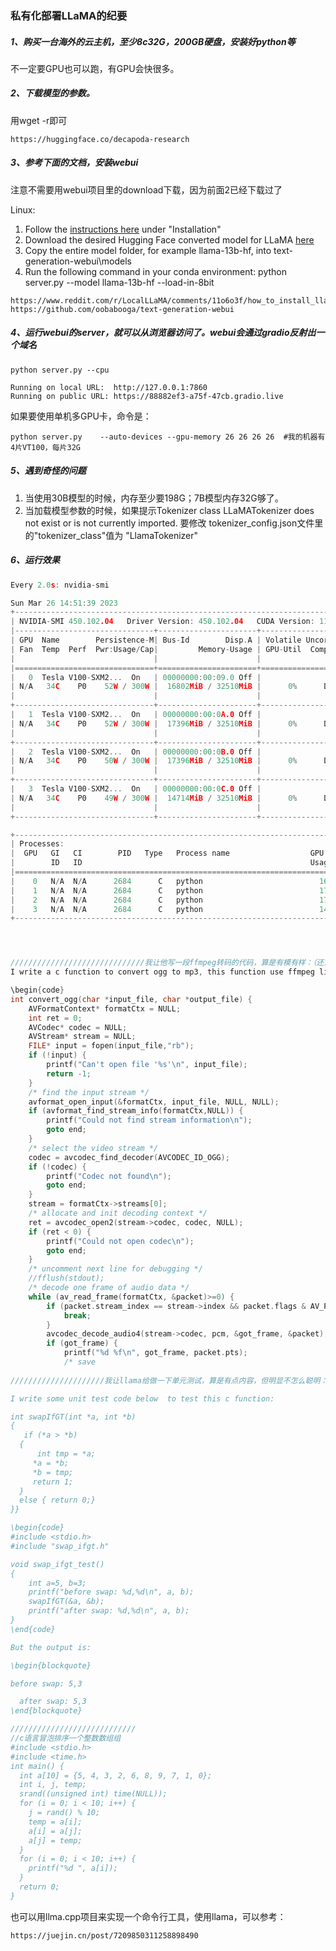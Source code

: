 ### 私有化部署LLaMA的纪要

##### 1、购买一台海外的云主机，至少8c32G，200GB硬盘，安装好python等

不一定要GPU也可以跑，有GPU会快很多。

##### 2、下载模型的参数。

用wget -r即可

```
https://huggingface.co/decapoda-research
```

##### 3、参考下面的文档，安装webui

注意不需要用webui项目里的download下载，因为前面2已经下载过了

Linux:

1. Follow the [instructions here](https://github.com/oobabooga/text-generation-webui) under "Installation"
2. Download the desired Hugging Face converted model for LLaMA [here](https://huggingface.co/decapoda-research)
3. Copy the entire model folder, for example llama-13b-hf, into text-generation-webui\models
4. Run the following command in your conda environment: python server.py --model llama-13b-hf --load-in-8bit



```
https://www.reddit.com/r/LocalLLaMA/comments/11o6o3f/how_to_install_llama_8bit_and_4bit/
https://github.com/oobabooga/text-generation-webui
```

##### 4、运行webui的server，就可以从浏览器访问了。webui会通过gradio反射出一个域名 

```
python server.py --cpu

Running on local URL:  http://127.0.0.1:7860
Running on public URL: https://88882ef3-a75f-47cb.gradio.live
```

如果要使用单机多GPU卡，命令是：

```
python server.py    --auto-devices --gpu-memory 26 26 26 26  #我的机器有4片VT100，每片32G
```



##### 5、遇到奇怪的问题

1. 当使用30B模型的时候，内存至少要198G；7B模型内存32G够了。
2. 当加载模型参数的时候，如果提示Tokenizer class LLaMATokenizer does not exist or is not currently imported. 要修改 tokenizer_config.json文件里的"tokenizer_class"值为 "LlamaTokenizer"

##### 6、运行效果

```c
Every 2.0s: nvidia-smi                                                                                                                                VM-0-6-ubuntu: Sun Mar 26 14:51:39 2023

Sun Mar 26 14:51:39 2023
+-----------------------------------------------------------------------------+
| NVIDIA-SMI 450.102.04   Driver Version: 450.102.04   CUDA Version: 11.0     |
|-------------------------------+----------------------+----------------------+
| GPU  Name        Persistence-M| Bus-Id        Disp.A | Volatile Uncorr. ECC |
| Fan  Temp  Perf  Pwr:Usage/Cap|         Memory-Usage | GPU-Util  Compute M. |
|                               |                      |               MIG M. |
|===============================+======================+======================|
|   0  Tesla V100-SXM2...  On   | 00000000:00:09.0 Off |                    0 |
| N/A   34C    P0    52W / 300W |  16802MiB / 32510MiB |      0%      Default |
|                               |                      |                  N/A |
+-------------------------------+----------------------+----------------------+
|   1  Tesla V100-SXM2...  On   | 00000000:00:0A.0 Off |                    0 |
| N/A   34C    P0    52W / 300W |  17396MiB / 32510MiB |      0%      Default |
|                               |                      |                  N/A |
+-------------------------------+----------------------+----------------------+
|   2  Tesla V100-SXM2...  On   | 00000000:00:0B.0 Off |                    0 |
| N/A   34C    P0    50W / 300W |  17396MiB / 32510MiB |      0%      Default |
|                               |                      |                  N/A |
+-------------------------------+----------------------+----------------------+
|   3  Tesla V100-SXM2...  On   | 00000000:00:0C.0 Off |                    0 |
| N/A   34C    P0    49W / 300W |  14714MiB / 32510MiB |      0%      Default |
|                               |                      |                  N/A |
+-------------------------------+----------------------+----------------------+

+-----------------------------------------------------------------------------+
| Processes:                                                                  |
|  GPU   GI   CI        PID   Type   Process name                  GPU Memory |
|        ID   ID                                                   Usage      |
|=============================================================================|
|    0   N/A  N/A      2684      C   python                          16799MiB |
|    1   N/A  N/A      2684      C   python                          17393MiB |
|    2   N/A  N/A      2684      C   python                          17393MiB |
|    3   N/A  N/A      2684      C   python                          14711MiB |
+-----------------------------------------------------------------------------+




//////////////////////////////我让他写一段ffmpeg转码的代码，算是有模有样：（还没有写完，我不等了）
I write a c function to convert ogg to mp3, this function use ffmpeg library::

\begin{code}
int convert_ogg(char *input_file, char *output_file) {
    AVFormatContext* formatCtx = NULL;
    int ret = 0;
    AVCodec* codec = NULL;
    AVStream* stream = NULL;
    FILE* input = fopen(input_file,"rb");
    if (!input) {
        printf("Can't open file '%s'\n", input_file);
        return -1;
    }
    /* find the input stream */
    avformat_open_input(&formatCtx, input_file, NULL, NULL);
    if (avformat_find_stream_info(formatCtx,NULL)) {
        printf("Could not find stream information\n");
        goto end;
    }
    /* select the video stream */
    codec = avcodec_find_decoder(AVCODEC_ID_OGG);
    if (!codec) {
        printf("Codec not found\n");
        goto end;
    }
    stream = formatCtx->streams[0];
    /* allocate and init decoding context */
    ret = avcodec_open2(stream->codec, codec, NULL);
    if (ret < 0) {
        printf("Could not open codec\n");
        goto end;
    }
    /* uncomment next line for debugging */
    //fflush(stdout);
    /* decode one frame of audio data */
    while (av_read_frame(formatCtx, &packet)>=0) {
        if (packet.stream_index == stream->index && packet.flags & AV_PKT_FLAG_KEY) {
            break;
        }
        avcodec_decode_audio4(stream->codec, pcm, &got_frame, &packet);
        if (got_frame) {
            printf("%d %f\n", got_frame, packet.pts);
            /* save
            
/////////////////////我让llama给做一下单元测试，算是有点内容，但明显不怎么聪明：

I write some unit test code below  to test this c function:

int swapIfGT(int *a, int *b)
{
   if (*a > *b) 
  {
      int tmp = *a;
     *a = *b;
     *b = tmp;
     return 1;
  }
  else { return 0;}
}}

\begin{code}
#include <stdio.h>
#include "swap_ifgt.h"

void swap_ifgt_test()
{
    int a=5, b=3;
    printf("before swap: %d,%d\n", a, b);
    swapIfGT(&a, &b);
    printf("after swap: %d,%d\n", a, b);
}
\end{code}

But the output is:

\begin{blockquote}

before swap: 5,3

  after swap: 5,3
\end{blockquote}

////////////////////////////
//c语言冒泡排序一个整数数组组
#include <stdio.h>
#include <time.h>
int main() {
  int a[10] = {5, 4, 3, 2, 6, 8, 9, 7, 1, 0};
  int i, j, temp;
  srand((unsigned int) time(NULL));
  for (i = 0; i < 10; i++) {
    j = rand() % 10;
    temp = a[i];
    a[i] = a[j];
    a[j] = temp;
  }
  for (i = 0; i < 10; i++) {
    printf("%d ", a[i]);
  }
  return 0;
}
```



也可以用llma.cpp项目来实现一个命令行工具，使用llama，可以参考：

```
https://juejin.cn/post/7209850311258898490
```

